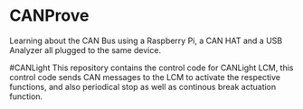 # CANProve
Learning about the CAN Bus using a Raspberry Pi, a CAN HAT and a USB Analyzer all plugged to the same device.


#CANLight
This repository contains the control code for CANLight LCM, this control code sends CAN messages to the LCM to activate the respective functions, and also periodical stop as well as continous break actuation function.
